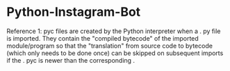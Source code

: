 # Python-Instagram-Bot
Reference 1: pyc files are created by the Python interpreter when a . py file is imported. They contain the "compiled bytecode" of the imported module/program so that the "translation" from source code to bytecode (which only needs to be done once) can be skipped on subsequent imports if the . pyc is newer than the corresponding .
